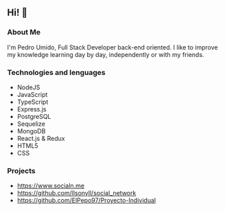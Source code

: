 ## Hi! 👋

### About Me
I'm Pedro Umido, Full Stack Developer back-end oriented.
I like to improve my knowledge learning day by day, independently or with my friends.

### Technologies and lenguages
- NodeJS
- JavaScript
- TypeScript
- Express.js
- PostgreSQL
- Sequelize
- MongoDB
- React.js & Redux
- HTML5
- CSS

### Projects
- https://www.socialn.me
- https://github.com/llsonyll/social_network
- https://github.com/ElPepo97/Proyecto-Individual
